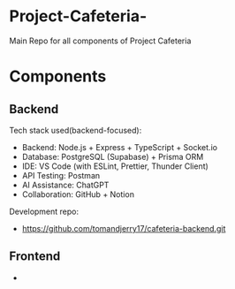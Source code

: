 # Project-Cafeteria-
Main Repo for all components of Project Cafeteria

# Components
## Backend
Tech stack used(backend-focused):
- Backend: Node.js + Express + TypeScript + Socket.io
- Database: PostgreSQL (Supabase) + Prisma ORM
- IDE: VS Code (with ESLint, Prettier, Thunder Client)
- API Testing: Postman
- AI Assistance: ChatGPT
- Collaboration: GitHub + Notion

Development repo:
- https://github.com/tomandjerry17/cafeteria-backend.git

## Frontend
- 
